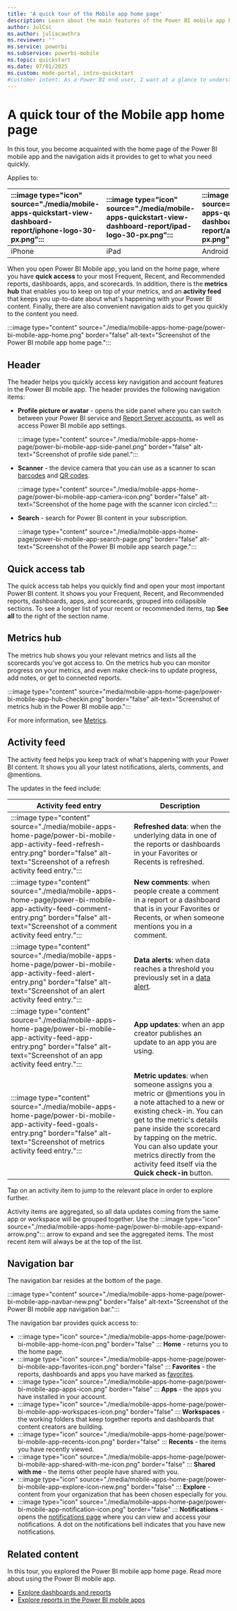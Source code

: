 ```yaml
---
title: 'A quick tour of the Mobile app home page'
description: Learn about the main features of the Power BI mobile app home page and how to navigate that page quickly.
author: JulCsc
ms.author: juliacawthra
ms.reviewer: ''
ms.service: powerbi
ms.subservice: powerbi-mobile
ms.topic: quickstart
ms.date: 07/01/2025
ms.custom: mode-portal, intro-quickstart
#customer intent: As a Power BI end user, I want at a glance to understand how to get around the Power BI mobile app.
---
```


# A quick tour of the Mobile app home page

In this tour, you become acquainted with the home page of the Power BI mobile app and the navigation aids it provides to get to what you need quickly.

Applies to:

| :::image type="icon" source="./media/mobile-apps-quickstart-view-dashboard-report/iphone-logo-30-px.png"::: | :::image type="icon" source="./media/mobile-apps-quickstart-view-dashboard-report/ipad-logo-30-px.png"::: | :::image type="icon" source="./media/mobile-apps-quickstart-view-dashboard-report/android-logo-30-px.png"::: |
|:--- |:--- |:--- |
| iPhone | iPad | Android |

When you open Power BI Mobile app, you land on the home page, where you have **quick access** to your most Frequent, Recent, and Recommended reports, dashboards, apps, and scorecards. In addition, there is the **metrics hub** that enables you to keep on top of your metrics, and an **activity feed** that keeps you up-to-date about what's happening with your Power BI content. Finally, there are also convenient navigation aids to get you quickly to the content you need.

:::image type="content" source="./media/mobile-apps-home-page/power-bi-mobile-app-home.png" border="false" alt-text="Screenshot of the Power BI mobile app home page.":::

## Header

The header helps you quickly access key navigation and account features in the Power BI mobile app. The header provides the following navigation items:

- **Profile picture or avatar** - opens the side panel where you can switch between your Power BI service and [Report Server accounts](mobile-app-ssrs-kpis-mobile-on-premises-reports.md), as well as access Power BI mobile app settings.

    :::image type="content" source="./media/mobile-apps-home-page/power-bi-mobile-app-side-panel.png" border="false" alt-text="Screenshot of profile side panel.":::

- **Scanner** - the device camera that you can use as a scanner to scan [barcodes](mobile-apps-scan-barcode.md) and [QR codes](mobile-apps-qr-code.md).

    :::image type="content" source="./media/mobile-apps-home-page/power-bi-mobile-app-camera-icon.png" border="false" alt-text="Screenshot of the home page with the scanner icon circled.":::

- **Search** - search for Power BI content in your subscription.

    :::image type="content" source="./media/mobile-apps-home-page/power-bi-mobile-app-search-page.png" border="false" alt-text="Screenshot of the Power BI mobile app search page.":::

## Quick access tab

The quick access tab helps you quickly find and open your most important Power BI content. It shows you your Frequent, Recent, and Recommended reports, dashboards, apps, and scorecards, grouped into collapsible sections. To see a longer list of your recent or recommended items, tap **See all** to the right of the section name.

## Metrics hub

The metrics hub shows you your relevant metrics and lists all the scorecards you've got access to. On the metrics hub you can monitor progress on your metrics, and even make check-ins to update progress, add notes, or get to connected reports.

:::image type="content" source="media/mobile-apps-home-page/power-bi-mobile-app-hub-checkin.png" border="false" alt-text="Screenshot of metrics hub in the Power BI mobile app.":::

For more information, see [Metrics](mobile-apps-metrics.md).

## Activity feed

The activity feed helps you keep track of what's happening with your Power BI content. It shows you all your latest notifications, alerts, comments, and @mentions.

The updates in the feed include:

|Activity feed entry |Description  |
|---------|---------|
|:::image type="content" source="./media/mobile-apps-home-page/power-bi-mobile-app-activity-feed-refresh-entry.png" border="false" alt-text="Screenshot of a refresh activity feed entry."::: |**Refreshed data**: when the underlying data in one of the reports or dashboards in your Favorites or Recents is refreshed.         |
|:::image type="content" source="./media/mobile-apps-home-page/power-bi-mobile-app-activity-feed-comment-entry.png" border="false" alt-text="Screenshot of a comment activity feed entry."::: |**New comments**: when people create a comment in a report or a dashboard that is in your Favorites or Recents, or when someone mentions you in a comment.         |
|:::image type="content" source="./media/mobile-apps-home-page/power-bi-mobile-app-activity-feed-alert-entry.png" border="false" alt-text="Screenshot of an alert activity feed entry."::: |**Data alerts**: when data reaches a threshold you previously set in a [data alert](mobile-set-data-alerts-in-the-mobile-apps.md).         |
|:::image type="content" source="./media/mobile-apps-home-page/power-bi-mobile-app-activity-feed-app-entry.png" border="false" alt-text="Screenshot of an app activity feed entry."::: |**App updates**: when an app creator publishes an update to an app you are using.         |
|:::image type="content" source="./media/mobile-apps-home-page/power-bi-mobile-app-activity-feed-goals-entry.png" border="false" alt-text="Screenshot of metrics activity feed entry."::: |**Metric updates**: when someone assigns you a metric or @mentions you in a note attached to a new or existing check-in. You can get to the metric's details pane inside the scorecard by tapping on the metric. You can also update your metrics directly from the activity feed itself via the **Quick check-in** button.         |

Tap on an activity item to jump to the relevant place in order to explore further.

Activity items are aggregated, so all data updates coming from the same app or workspace will be grouped together. Use the :::image type="icon" source="./media/mobile-apps-home-page/power-bi-mobile-app-expand-arrow.png"::: arrow to expand and see the aggregated items. The most recent item will always be at the top of the list.

## Navigation bar

The navigation bar resides at the bottom of the page.

:::image type="content" source="./media/mobile-apps-home-page/power-bi-mobile-app-navbar-new.png" border="false" alt-text="Screenshot of the Power BI mobile app navigation bar.":::

The navigation bar provides quick access to:

- :::image type="icon" source="./media/mobile-apps-home-page/power-bi-mobile-app-home-icon.png" border="false" ::: **Home** - returns you to the home page.
- :::image type="icon" source="./media/mobile-apps-home-page/power-bi-mobile-app-favorites-icon.png" border="false" ::: **Favorites** - the reports, dashboards and apps you have marked as [favorites](mobile-apps-favorites.md).
- :::image type="icon" source="./media/mobile-apps-home-page/power-bi-mobile-app-apps-icon.png" border="false" ::: **Apps** - the apps you have installed in your account.
- :::image type="icon" source="./media/mobile-apps-home-page/power-bi-mobile-app-workspaces-icon.png" border="false" ::: **Workspaces** - the working folders that keep together reports and dashboards that content creators are building.
- :::image type="icon" source="./media/mobile-apps-home-page/power-bi-mobile-app-recents-icon.png" border="false" ::: **Recents** - the items you have recently viewed.
- :::image type="icon" source="./media/mobile-apps-home-page/power-bi-mobile-app-shared-with-me-icon.png" border="false" ::: **Shared with me** - the items other people have shared with you.
- :::image type="icon" source="./media/mobile-apps-home-page/power-bi-mobile-app-explore-icon-new.png" border="false" ::: **Explore** - content from your organization that has been chosen especially for you.
- :::image type="icon" source="./media/mobile-apps-home-page/power-bi-mobile-app-notification-icon.png" border="false" ::: **Notifications** - opens the [notifications page](mobile-apps-notification-center.md) where you can view and access your notifications. A dot on the notifications bell indicates that you have new notifications.

## Related content

In this tour, you explored the Power BI mobile app home page. Read more about using the Power BI mobile app.

- [Explore dashboards and reports](mobile-apps-quickstart-view-dashboard-report.md)
- [Explore reports in the Power BI mobile apps](mobile-reports-in-the-mobile-apps.md)
